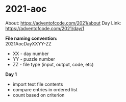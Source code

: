 # 2021-aoc
About:    https://adventofcode.com/2021/about
Day Link: https://adventofcode.com/2021/day/1

**File naming convention:**  
2021AocDayXXYY-ZZ  
- XX - day number  
- YY - puzzle number  
- ZZ - file type (input, output, code, etc)  
  
**Day 1**
- import text file contents
- compare entries in ordered list
- count based on criterion
